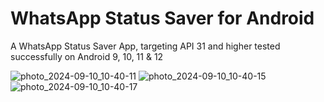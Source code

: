 # WhatsApp Status Saver for Android
A WhatsApp Status Saver App, targeting API 31 and higher tested successfully on Android 9, 10, 11 &amp; 12

![photo_2024-09-10_10-40-11](https://github.com/user-attachments/assets/a6d650f7-ea88-4104-9413-2656ad4db22b)
![photo_2024-09-10_10-40-15](https://github.com/user-attachments/assets/69d2f4d5-5640-4dcf-aa37-fa71891570a2)
![photo_2024-09-10_10-40-17](https://github.com/user-attachments/assets/117e52af-6bb0-4b9c-8705-7237b4b2232e)
